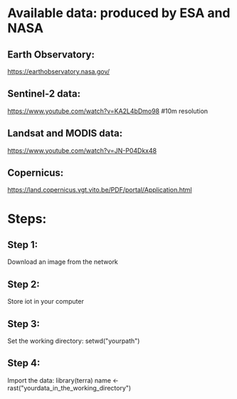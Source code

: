 # Available data: produced by ESA and NASA

## Earth Observatory:
https://earthobservatory.nasa.gov/

## Sentinel-2 data:
https://www.youtube.com/watch?v=KA2L4bDmo98 #10m resolution

## Landsat and MODIS data:
https://www.youtube.com/watch?v=JN-P04Dkx48

## Copernicus:
https://land.copernicus.vgt.vito.be/PDF/portal/Application.html

# Steps:

## Step 1:
Download an image from the network

## Step 2:
Store iot in your computer

## Step 3:
Set the working directory:
setwd("yourpath")

## Step 4:
Import the data:
library(terra)
name <- rast("yourdata_in_the_working_directory")

